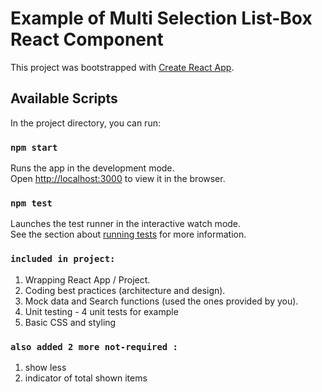 # Example of Multi Selection List-Box React Component

This project was bootstrapped with [Create React App](https://github.com/facebook/create-react-app).

## Available Scripts

In the project directory, you can run:

### `npm start`

Runs the app in the development mode.\
Open [http://localhost:3000](http://localhost:3000) to view it in the browser.

### `npm test`

Launches the test runner in the interactive watch mode.\
See the section about [running tests](https://facebook.github.io/create-react-app/docs/running-tests) for more information.

### `included in project:`
1. Wrapping React App / Project.
2. Coding best practices (architecture and design).
3. Mock data and Search functions (used the ones provided by you).
4. Unit testing - 4 unit tests for example 
5. Basic CSS and styling
### `also added 2 more not-required :`
1. show less
2. indicator of total shown items
